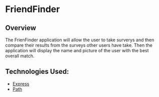 # FriendFinder

## Overview 
The FrienFinder application will allow the user to take surverys and then compare their results from the surveys other users have take. Then the application will display the name and picture of the user with the best overall match. 

## Technologies Used:

* [Express](https://www.npmjs.com/package/express)
* [Path](https://www.npmjs.com/package/path)



